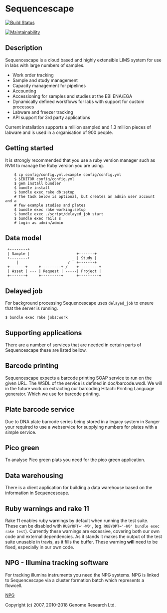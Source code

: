 Sequencescape
=============

[![Build Status](https://travis-ci.org/radome/sequencescape.svg?branch=test_openstack)](https://travis-ci.org/radome/sequencescape)

[![Maintainability](https://api.codeclimate.com/v1/badges/4e15fd15338168a2334b/maintainability)](https://codeclimate.com/github/radome/sequencescape/maintainability)


Description
-----------

Sequencescape is a cloud based and highly extensible LIMS system for use in labs with
large numbers of samples.

 * Work order tracking
 * Sample and study management
 * Capacity management for pipelines
 * Accounting
 * Accessioning for samples and studies at the EBI ENA/EGA
 * Dynamically defined workflows for labs with support for custom processes
 * Labware and freezer tracking
 * API support for 3rd party applications

Current installation supports a million sampled and 1.3 million pieces
of labware and is used in a organisation of 900 people.


Getting started
---------------

It is strongly recommended that you use a ruby version manager such as RVM to
manage the Ruby version you are using.

```
    $ cp config/config.yml.example config/config.yml
    $ $EDITOR config/config.yml
    $ gem install bundler
    $ bundle install
    $ bundle exec rake db:setup
    # The task below is optional, but creates an admin user account and a
    # few example studies and plates
    $ bundle exec rake working:setup
    $ bundle exec ./script/delayed_job start
    $ bundle exec rails s
    # Login as admin/admin
```


Data model
----------

```
 +--------+
 | Sample |                     +-------+
 +--------+                   _ | Study |
     |                      /   +-------+
 +-------+     +---------+ /    +---------+
 | Asset | --- | Request | -----| Project |
 +-------+     +---------+      +---------+
```

Delayed job
-----------

For background processing Sequencescape uses `delayed_job` to ensure
that the server is running.

```
$ bundle exec rake jobs:work
```

Supporting applications
-----------------------

There are a number of services that are needed in certain parts
of Sequencescape these are listed bellow.


Barcode printing
----------------

Sequencescape expects a barcode printing SOAP service to run
on the given URL. The WSDL of the service is defined in
doc/barcode.wsdl. We will in the future work on extracting
our barcoding Hitachi Printing Language generator. Which
we use for barcode printing.


Plate barcode service
---------------------

Due to DNA plate barcode series being stored in a legacy system
in Sanger your required to use a webservice for supplying numbers
for plates with a simple service.


Pico green
----------

To analyse Pico green plats you need for the pico green application.


Data warehousing
----------------

There is a client application for building a data warehouse based
on the information in Sequencescape.


Ruby warnings and rake 11
-------------------------

Rake 11 enables ruby warnings by default when running the test suite. These can
be disabled with `RUBYOPT='-W0'`, (eg. `RUBYOPT='-W0' bundle exec rake test`).
Currently these warnings are excessive, covering both our own code and external
dependencies. As it stands it makes the output of the test suite unusable in
travis, as it fills the buffer. These warning **will** need to be fixed, especially
in our own code.

NPG - Illumina tracking software
--------------------------------

For tracking illumina instruments you need the NPG systems.
NPG is linked to Sequencescape via a cluster formation batch
which represents a flowcell.

[NPG](http://www.sanger.ac.uk/resources/software/npg/)


Copyright (c) 2007, 2010-2018  Genome Research Ltd.
